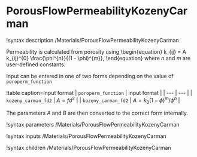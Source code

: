# PorousFlowPermeabilityKozenyCarman
!syntax description /Materials/PorousFlowPermeabilityKozenyCarman

Permeability is calculated from porosity using
\begin{equation}
k_{ij} = A k_{ij}^{0} \frac{\phi^{n}}{(1 - \phi)^{m}},
\end{equation}
where $n$ and $m$ are user-defined constants.

Input can be entered in one of two forms depending on the value of `poroperm_function`

!table caption=Input format
| `poroperm_function` | input format |
| --- | --- |
| `kozeny_carman_fd2` | $A = f d^2$ |
| `kozeny_carman_fd2` | $A = k_0 (1 - \phi)^m / \phi^n$  |

The parameters $A$ and $B$ are then converted to the correct form internally.

!syntax parameters /Materials/PorousFlowPermeabilityKozenyCarman

!syntax inputs /Materials/PorousFlowPermeabilityKozenyCarman

!syntax children /Materials/PorousFlowPermeabilityKozenyCarman
